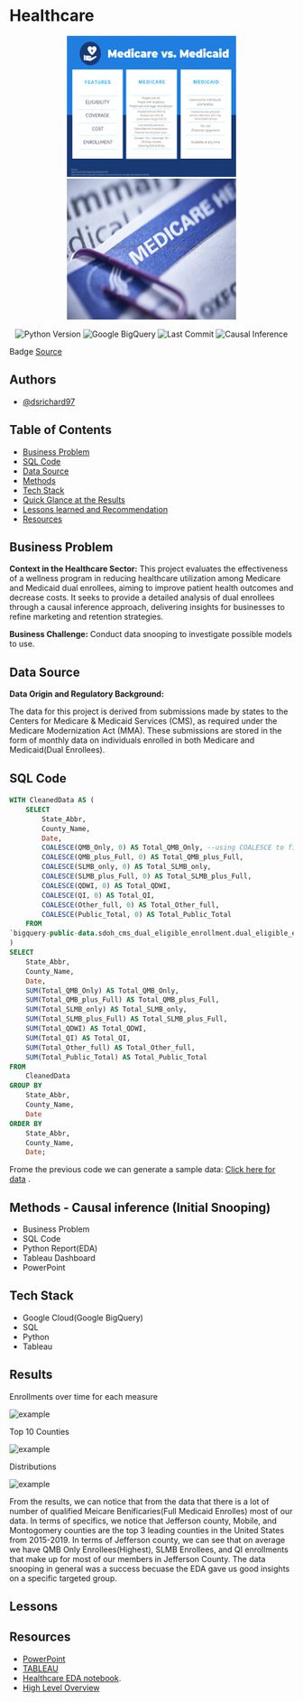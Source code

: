 # Healthcare

<p align="center">
  <img src="images2.png" width="300" height="250" />
  <img src="medi.jpeg" width="300" height="250" />
</p>

<p align="center">
  <img src="https://img.shields.io/badge/Python_Version-3.10%2B-blue" alt="Python Version">
  <img src="https://img.shields.io/badge/SQL%2B-blue" alt="Google BigQuery">
  <img src="https://img.shields.io/github/last-commit/dsrichard97/Medicare_Dual_Enroll" alt="Last Commit">
  <img src="https://img.shields.io/badge/STAT-Causal_Inference-blue" alt="Causal Inference">
  </a>
</p>

<p>
    Badge <a href="https://shields.io/">Source</a>
  </p>
</p>

<p>
  <h2>Authors</h2>
  <ul>
    <li><a href="https://github.com/dsrichard97">@dsrichard97</a></li>
  </ul>
</p>

## Table of Contents
- [Business Problem](#business-problem)
- [SQL Code](#sql-code)
- [Data Source](#data-source)
- [Methods](#methods)
- [Tech Stack](#tech-stack)
- [Quick Glance at the Results](#results)
- [Lessons learned and Recommendation](#lessons)
- [Resources](#resources)

## Business Problem

**Context in the Healthcare Sector:**
This project evaluates the effectiveness of a wellness program in reducing healthcare utilization among Medicare and Medicaid dual enrollees, aiming to improve patient health outcomes and decrease costs. It seeks to provide a detailed analysis of dual enrollees through a causal inference approach, delivering insights for businesses to refine marketing and retention strategies.

**Business Challenge:**
Conduct data snooping to investigate possible models to use. 

## Data Source

**Data Origin and Regulatory Background:** 

The data for this project is derived from submissions made by states to the Centers for Medicare & Medicaid Services (CMS), as required under the Medicare Modernization Act (MMA). These submissions are stored in the form of monthly data on individuals enrolled in both Medicare and Medicaid(Dual Enrollees).


## SQL Code

```sql
WITH CleanedData AS (
    SELECT 
        State_Abbr,
        County_Name,
        Date,
        COALESCE(QMB_Only, 0) AS Total_QMB_Only, --using COALESCE to fill with 0 for null values
        COALESCE(QMB_plus_Full, 0) AS Total_QMB_plus_Full,
        COALESCE(SLMB_only, 0) AS Total_SLMB_only,
        COALESCE(SLMB_plus_Full, 0) AS Total_SLMB_plus_Full,
        COALESCE(QDWI, 0) AS Total_QDWI,
        COALESCE(QI, 0) AS Total_QI,
        COALESCE(Other_full, 0) AS Total_Other_full,
        COALESCE(Public_Total, 0) AS Total_Public_Total
    FROM 
`bigquery-public-data.sdoh_cms_dual_eligible_enrollment.dual_eligible_enrollment_by_county_and_program`
)
SELECT
    State_Abbr,
    County_Name,
    Date,
    SUM(Total_QMB_Only) AS Total_QMB_Only,
    SUM(Total_QMB_plus_Full) AS Total_QMB_plus_Full,
    SUM(Total_SLMB_only) AS Total_SLMB_only,
    SUM(Total_SLMB_plus_Full) AS Total_SLMB_plus_Full,
    SUM(Total_QDWI) AS Total_QDWI,
    SUM(Total_QI) AS Total_QI,
    SUM(Total_Other_full) AS Total_Other_full,
    SUM(Total_Public_Total) AS Total_Public_Total
FROM
    CleanedData
GROUP BY
    State_Abbr,
    County_Name,
    Date
ORDER BY
    State_Abbr,
    County_Name,
    Date;
```

Frome the previous code we can generate a sample data: [Click here for data](https://github.com/dsrichard97/Medicare_Dual_Enroll/blob/main/dual.csv) .

## Methods - Causal inference (Initial Snooping)
<p>
    <ul>
      <li>Business Problem</li>
      <li>SQL Code</li>
      <li>Python Report(EDA)</li>
      <li>Tableau Dashboard</li>
      <li>PowerPoint</li>
    </ul>
  </section>
</p>

## Tech Stack
<p>
    <ul>
      <li>Google Cloud(Google BigQuery)</li>
      <li>SQL</li>
      <li>Python</li>
      <li>Tableau</li>
    </ul>
  </p>

## Results
Enrollments over time for each measure
<p>
  <img src="graphs.png" srcset="medium.jpg 1000w, large.jpg 2000w" alt="example" />
</p>
Top 10 Counties
<p>
  <img src="barchart.png" srcset="medium.jpg 1000w, large.jpg 2000w" alt="example" />
</p>
Distributions
<p>
  <img src="distrib.png" srcset="medium.jpg 1000w, large.jpg 2000w" alt="example" />
</p>

From the results, we can notice that from the data that there is a lot of number of qualified Meicare Benificaries(Full Medicaid Enrolles) most of our data. In terms of specifics, we notice that Jefferson county, Mobile, and Montogomery counties are the top 3 leading counties in the United States from 2015-2019. In terms of Jefferson county, we can see that on average we have QMB Only Enrollees(Highest), SLMB Enrollees, and QI enrollments that make up for most of our members in Jefferson County. The data snooping in general was a success becuase the EDA gave us good insights on a specific targeted group.

## Lessons




## Resources
- [PowerPoint](https://csulb-my.sharepoint.com/:p:/g/personal/richard_diazdeleon01_student_csulb_edu/EYy-nyChep5EqCPcvolVEsgBXFeoiqrH0wkjYPoxnf7QZA?e=k2u6kt)
- [TABLEAU](https://public.tableau.com/views/MEDICARE_17047605414730/Dashboard1?:language=en-US&:display_count=n&:origin=viz_share_link)
- [Healthcare EDA notebook](https://github.com/dsrichard97/Medicare_Dual_Enroll/blob/main/Healthcare_EDA.ipynb).
- [High Level Overview](https://github.com/dsrichard97/Medicare_Dual_Enroll/blob/main/hleveldualenroll.vsdx)


